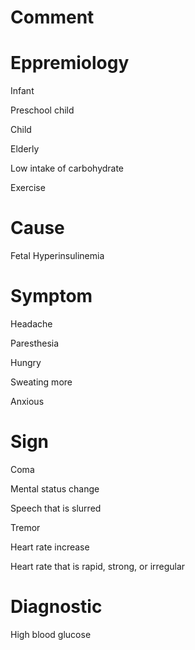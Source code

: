 # Comment

# Eppremiology

Infant

Preschool child

Child

Elderly

Low intake of carbohydrate

Exercise

# Cause

Fetal Hyperinsulinemia

# Symptom

Headache

Paresthesia

Hungry

Sweating more

Anxious

# Sign

Coma

Mental status change

Speech that is slurred

Tremor

Heart rate increase

Heart rate that is rapid, strong, or irregular

# Diagnostic

High blood glucose
